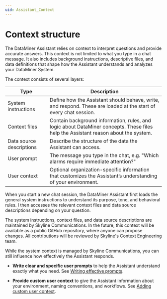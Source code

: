 ```yaml
---
uid: Assistant_Context
---
```


# Context structure

The DataMiner Assistant relies on context to interpret questions and provide accurate answers. This context is not limited to what you type in a chat message. It also includes background instructions, descriptive files, and data definitions that shape how the Assistant understands and analyzes your DataMiner System.

The context consists of several layers:

| Type | Description |
|--|--|
| System instructions | Define how the Assistant should behave, write, and respond. These are loaded at the start of every chat session. |
| Context files | Contain background information, rules, and logic about DataMiner concepts. These files help the Assistant reason about the system. |
| Data source descriptions | Describe the structure of the data the Assistant can access. |
| User prompt | The message you type in the chat, e.g. "Which alarms require immediate attention?" |
| User context | Optional organization-specific information that customizes the Assistant’s understanding of your environment. |

When you start a new chat session, the DataMiner Assistant first loads the general system instructions to understand its purpose, tone, and behavioral rules. I then accesses the relevant context files and data source descriptions depending on your question.

The system instructions, context files, and data source descriptions are maintained by Skyline Communications. In the future, this context will be available as a public GitHub repository, where anyone can propose changes. All contributions will be reviewed by Skyline's Context Engineering team.

While the system context is managed by Skyline Communications, you can still influence how effectively the Assistant responds.

- **Write clear and specific user prompts** to help the Assistant understand exactly what you need. See [Writing effective prompts](xref:Assistant_WritingPrompts).

- **Provide custom user context** to give the Assistant information about your environment, naming conventions, and workflows. See [Adding custom user context](xref:Assistant_UserContext).
